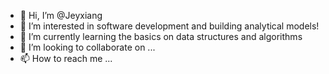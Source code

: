 - 👋 Hi, I’m @Jeyxiang
- 👀 I’m interested in software development and building analytical models!
- 🌱 I’m currently learning the basics on data structures and algorithms
- 💞️ I’m looking to collaborate on ...
- 📫 How to reach me ...

<!---
Jeyxiang/Jeyxiang is a ✨ special ✨ repository because its `README.md` (this file) appears on your GitHub profile.
You can click the Preview link to take a look at your changes.
--->
